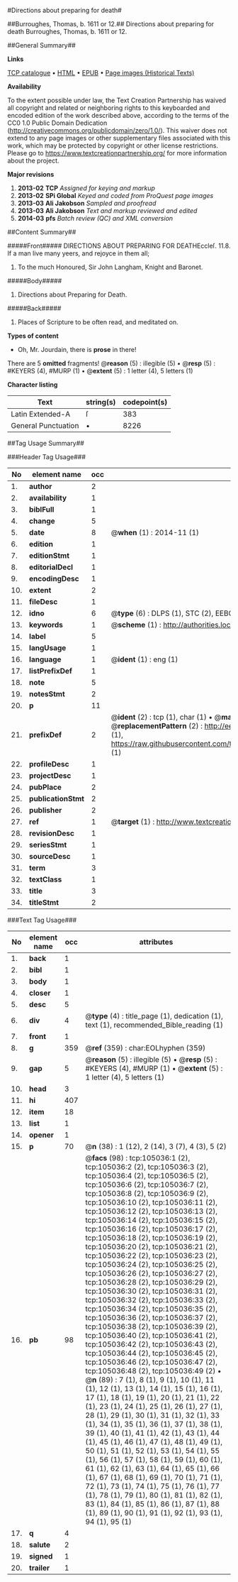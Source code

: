 #Directions about preparing for death#

##Burroughes, Thomas, b. 1611 or 12.##
Directions about preparing for death
Burroughes, Thomas, b. 1611 or 12.

##General Summary##

**Links**

[TCP catalogue](http://www.ota.ox.ac.uk/tcp/)  • 
[HTML](http://tei.it.ox.ac.uk/tcp/Texts-HTML/free/A27/A27358.html)  • 
[EPUB](http://tei.it.ox.ac.uk/tcp/Texts-EPUB/free/A27/A27358.epub) • 
[Page images (Historical Texts)](https://historicaltexts.jisc.ac.uk/eebo-16187710e)

**Availability**

To the extent possible under law, the Text Creation Partnership has waived all copyright and related or neighboring rights to this keyboarded and encoded edition of the work described above, according to the terms of the CC0 1.0 Public Domain Dedication (http://creativecommons.org/publicdomain/zero/1.0/). This waiver does not extend to any page images or other supplementary files associated with this work, which may be protected by copyright or other license restrictions. Please go to https://www.textcreationpartnership.org/ for more information about the project.

**Major revisions**

1. __2013-02__ __TCP__ *Assigned for keying and markup*
1. __2013-02__ __SPi Global__ *Keyed and coded from ProQuest page images*
1. __2013-03__ __Ali Jakobson__ *Sampled and proofread*
1. __2013-03__ __Ali Jakobson__ *Text and markup reviewed and edited*
1. __2014-03__ __pfs__ *Batch review (QC) and XML conversion*

##Content Summary##

#####Front#####
DIRECTIONS ABOUT PREPARING FOR DEATHEccleſ. 11.8. If a man live many yeers, and rejoyce in them all;
1. To the much Honoured, Sir John Langham, Knight and Baronet.

#####Body#####

1. Directions about Preparing for Death.

#####Back#####

1. Places of Scripture to be often read, and meditated on.

**Types of content**

  * Oh, Mr. Jourdain, there is **prose** in there!

There are 5 **omitted** fragments! 
 @__reason__ (5) : illegible (5)  •  @__resp__ (5) : #KEYERS (4), #MURP (1)  •  @__extent__ (5) : 1 letter (4), 5 letters (1)

**Character listing**


|Text|string(s)|codepoint(s)|
|---|---|---|
|Latin Extended-A|ſ|383|
|General Punctuation|•|8226|

##Tag Usage Summary##

###Header Tag Usage###

|No|element name|occ|attributes|
|---|---|---|---|
|1.|__author__|2||
|2.|__availability__|1||
|3.|__biblFull__|1||
|4.|__change__|5||
|5.|__date__|8| @__when__ (1) : 2014-11 (1)|
|6.|__edition__|1||
|7.|__editionStmt__|1||
|8.|__editorialDecl__|1||
|9.|__encodingDesc__|1||
|10.|__extent__|2||
|11.|__fileDesc__|1||
|12.|__idno__|6| @__type__ (6) : DLPS (1), STC (2), EEBO-CITATION (1), OCLC (1), VID (1)|
|13.|__keywords__|1| @__scheme__ (1) : http://authorities.loc.gov/ (1)|
|14.|__label__|5||
|15.|__langUsage__|1||
|16.|__language__|1| @__ident__ (1) : eng (1)|
|17.|__listPrefixDef__|1||
|18.|__note__|5||
|19.|__notesStmt__|2||
|20.|__p__|11||
|21.|__prefixDef__|2| @__ident__ (2) : tcp (1), char (1)  •  @__matchPattern__ (2) : ([0-9\-]+):([0-9IVX]+) (1), (.+) (1)  •  @__replacementPattern__ (2) : http://eebo.chadwyck.com/downloadtiff?vid=$1&page=$2 (1), https://raw.githubusercontent.com/textcreationpartnership/Texts/master/tcpchars.xml#$1 (1)|
|22.|__profileDesc__|1||
|23.|__projectDesc__|1||
|24.|__pubPlace__|2||
|25.|__publicationStmt__|2||
|26.|__publisher__|2||
|27.|__ref__|1| @__target__ (1) : http://www.textcreationpartnership.org/docs/. (1)|
|28.|__revisionDesc__|1||
|29.|__seriesStmt__|1||
|30.|__sourceDesc__|1||
|31.|__term__|3||
|32.|__textClass__|1||
|33.|__title__|3||
|34.|__titleStmt__|2||


###Text Tag Usage###

|No|element name|occ|attributes|
|---|---|---|---|
|1.|__back__|1||
|2.|__bibl__|1||
|3.|__body__|1||
|4.|__closer__|1||
|5.|__desc__|5||
|6.|__div__|4| @__type__ (4) : title_page (1), dedication (1), text (1), recommended_Bible_reading (1)|
|7.|__front__|1||
|8.|__g__|359| @__ref__ (359) : char:EOLhyphen (359)|
|9.|__gap__|5| @__reason__ (5) : illegible (5)  •  @__resp__ (5) : #KEYERS (4), #MURP (1)  •  @__extent__ (5) : 1 letter (4), 5 letters (1)|
|10.|__head__|3||
|11.|__hi__|407||
|12.|__item__|18||
|13.|__list__|1||
|14.|__opener__|1||
|15.|__p__|70| @__n__ (38) : 1 (12), 2 (14), 3 (7), 4 (3), 5 (2)|
|16.|__pb__|98| @__facs__ (98) : tcp:105036:1 (2), tcp:105036:2 (2), tcp:105036:3 (2), tcp:105036:4 (2), tcp:105036:5 (2), tcp:105036:6 (2), tcp:105036:7 (2), tcp:105036:8 (2), tcp:105036:9 (2), tcp:105036:10 (2), tcp:105036:11 (2), tcp:105036:12 (2), tcp:105036:13 (2), tcp:105036:14 (2), tcp:105036:15 (2), tcp:105036:16 (2), tcp:105036:17 (2), tcp:105036:18 (2), tcp:105036:19 (2), tcp:105036:20 (2), tcp:105036:21 (2), tcp:105036:22 (2), tcp:105036:23 (2), tcp:105036:24 (2), tcp:105036:25 (2), tcp:105036:26 (2), tcp:105036:27 (2), tcp:105036:28 (2), tcp:105036:29 (2), tcp:105036:30 (2), tcp:105036:31 (2), tcp:105036:32 (2), tcp:105036:33 (2), tcp:105036:34 (2), tcp:105036:35 (2), tcp:105036:36 (2), tcp:105036:37 (2), tcp:105036:38 (2), tcp:105036:39 (2), tcp:105036:40 (2), tcp:105036:41 (2), tcp:105036:42 (2), tcp:105036:43 (2), tcp:105036:44 (2), tcp:105036:45 (2), tcp:105036:46 (2), tcp:105036:47 (2), tcp:105036:48 (2), tcp:105036:49 (2)  •  @__n__ (89) : 7 (1), 8 (1), 9 (1), 10 (1), 11 (1), 12 (1), 13 (1), 14 (1), 15 (1), 16 (1), 17 (1), 18 (1), 19 (1), 20 (1), 21 (1), 22 (1), 23 (1), 24 (1), 25 (1), 26 (1), 27 (1), 28 (1), 29 (1), 30 (1), 31 (1), 32 (1), 33 (1), 34 (1), 35 (1), 36 (1), 37 (1), 38 (1), 39 (1), 40 (1), 41 (1), 42 (1), 43 (1), 44 (1), 45 (1), 46 (1), 47 (1), 48 (1), 49 (1), 50 (1), 51 (1), 52 (1), 53 (1), 54 (1), 55 (1), 56 (1), 57 (1), 58 (1), 59 (1), 60 (1), 61 (1), 62 (1), 63 (1), 64 (1), 65 (1), 66 (1), 67 (1), 68 (1), 69 (1), 70 (1), 71 (1), 72 (1), 73 (1), 74 (1), 75 (1), 76 (1), 77 (1), 78 (1), 79 (1), 80 (1), 81 (1), 82 (1), 83 (1), 84 (1), 85 (1), 86 (1), 87 (1), 88 (1), 89 (1), 90 (1), 91 (1), 92 (1), 93 (1), 94 (1), 95 (1)|
|17.|__q__|4||
|18.|__salute__|2||
|19.|__signed__|1||
|20.|__trailer__|1||
